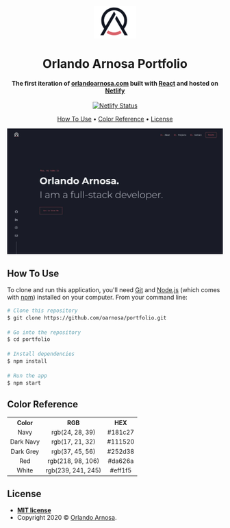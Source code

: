 <div align="center">
  <img alt="Logo" src="./src/assets/logo_dark.svg" width="100" />
</div>

<h1 align="center">
  Orlando Arnosa Portfolio
</h1>

<h4 align="center">
  The first iteration of <a href="https://orlandoarnosa.com" target="_blank">orlandoarnosa.com</a> built with <a href="https://www.reactjs.org/" target="_blank">React</a> and hosted on <a href="https://www.netlify.com/" target="_blank">Netlify</a>
</h4>

<p align="center">
  <a href="https://app.netlify.com/sites/orlandoarnosa/deploys" target="_blank">
    <img src="https://api.netlify.com/api/v1/badges/0c896372-fcf6-4d1a-a415-ab738db21811/deploy-status" alt="Netlify Status" />
  </a>
</p>

<p align="center">
  <a href="#how-to-use">How To Use</a> •
  <a href="#color-reference">Color Reference</a> •
  <a href="#license">License</a>
</p>

![demo](./public/images/portfolio.jpg)

## How To Use

To clone and run this application, you'll need [Git](https://git-scm.com) and [Node.js](https://nodejs.org/en/download/) (which comes with [npm](http://npmjs.com)) installed on your computer. From your command line:

```bash
# Clone this repository
$ git clone https://github.com/oarnosa/portfolio.git

# Go into the repository
$ cd portfolio

# Install dependencies
$ npm install

# Run the app
$ npm start
```

## Color Reference

<table style="width:100%">
  <tr>
    <th>Color</th>
    <th>RGB</th>
    <th>HEX</th>
  </tr>
  <tr align=center>
    <td>Navy</td>
    <td>rgb(24, 28, 39)</td>
    <td>#181c27</td>
  </tr>
  <tr align=center>
    <td>Dark Navy</td>
    <td>rgb(17, 21, 32)</td>
    <td>#111520</td>
  </tr>
  <tr align=center>
    <td>Dark Grey</td>
    <td>rgb(37, 45, 56)</td>
    <td>#252d38</td>
  </tr>
    <tr align=center>
    <td>Red</td>
    <td>rgb(218, 98, 106)</td>
    <td>#da626a</td>
  </tr>
    <tr align=center>
    <td>White</td>
    <td>rgb(239, 241, 245)</td>
    <td>#eff1f5</td>
  </tr>
</table>

## License

- **[MIT license](http://opensource.org/licenses/mit-license.php)**
- Copyright 2020 © <a href="http://orlandoarnosa.com" target="_blank">Orlando Arnosa</a>.
